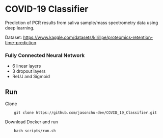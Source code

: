 # COVID-19 Classifier

Prediction of PCR results from saliva sample/mass spectrometry data using deep learning.

Dataset: https://www.kaggle.com/datasets/kirillpe/proteomics-retention-time-prediction

### Fully Connected Neural Network

* 6 linear layers
* 3 dropout layers
* ReLU and Sigmoid

## Run

Clone
```
    git clone https://github.com/jasonchu-dev/COVID_19_Classifier.git
```
Download Docker and run
```
    bash scripts/run.sh
```
